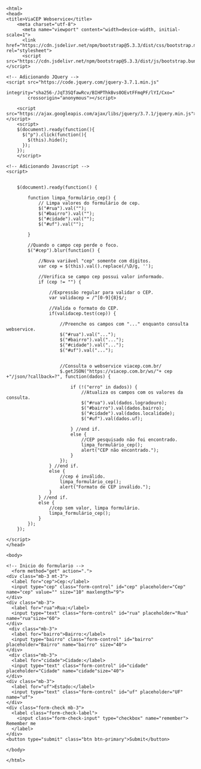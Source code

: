 
    <html>
    <head>
    <title>ViaCEP Webservice</title>
		<meta charset="utf-8">
		  <meta name="viewport" content="width=device-width, initial-scale=1">
		  <link href="https://cdn.jsdelivr.net/npm/bootstrap@5.3.3/dist/css/bootstrap.min.css" rel="stylesheet">
		  <script src="https://cdn.jsdelivr.net/npm/bootstrap@5.3.3/dist/js/bootstrap.bundle.min.js"></script>

    <!-- Adicionando JQuery -->
    <script src="https://code.jquery.com/jquery-3.7.1.min.js"
            integrity="sha256-/JqT3SQfawRcv/BIHPThkBvs0OEvtFFmqPF/lYI/Cxo="
            crossorigin="anonymous"></script>

		<script src="https://ajax.googleapis.com/ajax/libs/jquery/3.7.1/jquery.min.js"></script>
		<script>
		$(document).ready(function(){
		  $("p").click(function(){
		    $(this).hide();
		  });
		});
		</script>
		
    <!-- Adicionando Javascript -->
    <script>
    

        $(document).ready(function() {

            function limpa_formulário_cep() {
                // Limpa valores do formulário de cep.
                $("#rua").val("");
                $("#bairro").val("");
                $("#cidade").val("");
                $("#uf").val("");
   
            }
            
            //Quando o campo cep perde o foco.
            $("#cep").blur(function() {

                //Nova variável "cep" somente com dígitos.
                var cep = $(this).val().replace(/\D/g, '');

                //Verifica se campo cep possui valor informado.
                if (cep != "") {

                    //Expressão regular para validar o CEP.
                    var validacep = /^[0-9]{8}$/;

                    //Valida o formato do CEP.
                    if(validacep.test(cep)) {

                        //Preenche os campos com "..." enquanto consulta webservice.
                        $("#rua").val("...");
                        $("#bairro").val("...");
                        $("#cidade").val("...");
                        $("#uf").val("...");
                     

                        //Consulta o webservice viacep.com.br/
                        $.getJSON("https://viacep.com.br/ws/"+ cep +"/json/?callback=?", function(dados) {

                            if (!("erro" in dados)) {
                                //Atualiza os campos com os valores da consulta.
                                $("#rua").val(dados.logradouro);
                                $("#bairro").val(dados.bairro);
                                $("#cidade").val(dados.localidade);
                                $("#uf").val(dados.uf);
                               
                            } //end if.
                            else {
                                //CEP pesquisado não foi encontrado.
                                limpa_formulário_cep();
                                alert("CEP não encontrado.");
                            }
                        });
                    } //end if.
                    else {
                        //cep é inválido.
                        limpa_formulário_cep();
                        alert("Formato de CEP inválido.");
                    }
                } //end if.
                else {
                    //cep sem valor, limpa formulário.
                    limpa_formulário_cep();
                }
            });
        });

    </script>
    </head>

    <body>
 
    <!-- Inicio do formulario -->
      <form method="get" action=".">
    <div class="mb-3 mt-3">
      <label for="cep">Cep:</label>
      <input type="cep" class="form-control" id="cep" placeholder="Cep" name="cep" value="" size="10" maxlength="9">
    </div>
    <div class="mb-3">
      <label for="rua">Rua:</label>
      <input type="text" class="form-control" id="rua" placeholder="Rua" name="rua"size="60">
    </div>
     <div class="mb-3">
      <label for="bairro">Bairro:</label>
      <input type="bairro" class="form-control" id="bairro" placeholder="Bairro" name="bairro" size="40">
    </div>
     <div class="mb-3">
      <label for="cidade">Cidade:</label>
      <input type="text" class="form-control" id="cidade" placeholder="Cidade" name="cidade"size="40">
    </div>
    <div class="mb-3">
      <label for="uf">Estado:</label>
      <input type="text" class="form-control" id="uf" placeholder="UF" name="uf">
    </div>
    <div class="form-check mb-3">
      <label class="form-check-label">
        <input class="form-check-input" type="checkbox" name="remember"> Remember me
      </label>
    </div>
    <button type="submit" class="btn btn-primary">Submit</button>
  </form>
  
    </body>

    </html>
